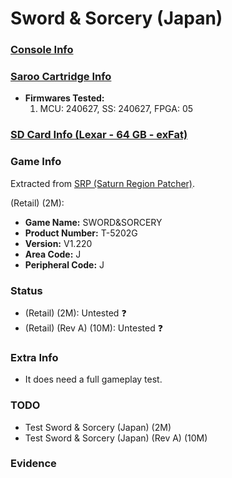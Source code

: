 # Sword & Sorcery (Japan)

### [Console Info](../../../../Info/Consoles/VA13/README.md)

### [Saroo Cartridge Info](../../../../Info/Cartridges/GuangzhouSanStarOnlineShop/1.6/README.md)

- <b>Firmwares Tested:</b>
  1. MCU: 240627, SS: 240627, FPGA: 05

### [SD Card Info (Lexar - 64 GB - exFat)](../../../../Info/SdCards/Lexar/64GB/exfat/README.md)

### Game Info

Extracted from [SRP (Saturn Region Patcher)](https://segaxtreme.net/resources/saturn-region-patcher.81/download).

(Retail) (2M):

- <b>Game Name:</b> SWORD&SORCERY
- <b>Product Number:</b> T-5202G
- <b>Version:</b> V1.220
- <b>Area Code:</b> J
- <b>Peripheral Code:</b> J

### Status

- (Retail) (2M): Untested :question:
- (Retail) (Rev A) (10M): Untested :question:

### Extra Info

- It does need a full gameplay test.

### TODO

- Test Sword & Sorcery (Japan) (2M)
- Test Sword & Sorcery (Japan) (Rev A) (10M)

### Evidence

<!-- [![](https://img.youtube.com/vi/aRB4hv8FcpM/0.jpg)](https://www.youtube.com/watch?v=aRB4hv8FcpM) -->
